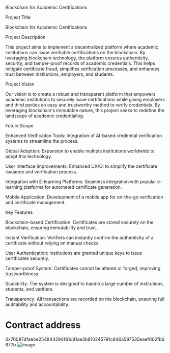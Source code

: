 Blockchain for Academic Certifications

Project Title

Blockchain for Academic Certifications

Project Description

This project aims to implement a decentralized platform where academic institutions can issue verifiable certifications on the blockchain. By leveraging blockchain technology, the platform ensures authenticity, security, and tamper-proof records of academic credentials. This helps mitigate certificate fraud, simplifies verification processes, and enhances trust between institutions, employers, and students.

Project Vision

Our vision is to create a robust and transparent platform that empowers academic institutions to securely issue certifications while giving employers and third parties an easy and trustworthy method to verify credentials. By leveraging blockchain's immutable nature, this project seeks to redefine the landscape of academic credentialing.

Future Scope

Enhanced Verification Tools: Integration of AI-based credential verification systems to streamline the process.

Global Adoption: Expansion to enable multiple institutions worldwide to adopt this technology.

User Interface Improvements: Enhanced UX/UI to simplify the certificate issuance and verification process.

Integration with E-learning Platforms: Seamless integration with popular e-learning platforms for automated certificate generation.

Mobile Application: Development of a mobile app for on-the-go verification and certificate management.

Key Features

Blockchain-based Certification: Certificates are stored securely on the blockchain, ensuring immutability and trust.

Instant Verification: Verifiers can instantly confirm the authenticity of a certificate without relying on manual checks.

User Authentication: Institutions are granted unique keys to issue certificates securely.

Tamper-proof System: Certificates cannot be altered or forged, improving trustworthiness.

Scalability: The system is designed to handle a large number of institutions, students, and verifiers.

Transparency: All transactions are recorded on the blockchain, ensuring full auditability and accountability.

# Contract address
0x76087dfae4e254844294f81d81ae3b810245791c846a597535eaef002fb6677b
![image](https://github.com/user-attachments/assets/3dc7d878-8e2f-489d-8413-fc5e080ffa1d)
